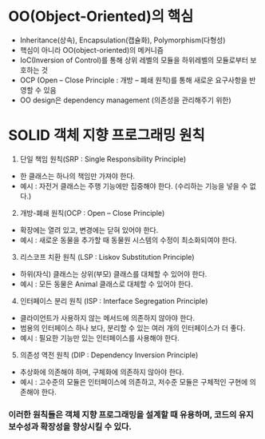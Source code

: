 # OO(Object-Oriented)의 핵심
- Inheritance(상속), Encapsulation(캡슐화), Polymorphism(다형성)
- 핵심이 아니라 OO(object-oriented)의 메커니즘
- IoC(Inversion of Control)를 통해 상위 레벨의 모듈을 하위레벨의 모듈로부터 보호하는 것
- OCP (Open – Close Principle : 개방 – 폐쇄 원칙)를 통해 새로운 요구사항을 반영할 수 있음
- OO design은 dependency management (의존성을 관리해주기 위한)

# SOLID 객체 지향 프로그래밍 원칙
1. 단일 책임 원칙(SRP : Single Responsibility Principle)
- 한 클래스는 하나의 책임만 가져야 한다.
- 예시 : 자전거 클래스는 주행 기능에만 집중해야 한다. (수리하는 기능을 넣을 수 없다.)
2. 개방-폐쇄 원칙(OCP : Open – Close Principle)
- 확장에는 열려 있고, 변경에는 닫혀 있어야 한다.
- 예시 : 새로운 동물을 추가할 때 동물원 시스템의 수정이 최소화되여야 한다.
3. 리스코프 치환 원칙 (LSP : Liskov Substitution Principle)
- 하위(자식) 클래스는 상위(부모) 클래스를 대체할 수 있어야 한다. 
- 예시 : 모든 동물은 Animal 클래스로 대체할 수 있어야 한다.
4. 인터페이스 분리 원칙 (ISP : Interface Segregation Principle) 
- 클라이언트가 사용하지 않는 메서드에 의존하지 않아야 한다.
- 범용의 인터페이스 하나 보다, 분리할 수 있는 여러 개의 인터페이스가 더 좋다.
- 예시 : 필요한 기능만 있는 인터페이스를 사용해야 한다.
5. 의존성 역전 원칙 (DIP : Dependency Inversion Principle)
- 추상화에 의존해야 하며, 구체화에 의존하지 않아야 한다.
- 예시 : 고수준의 모듈은 인터페이스에 의존하고, 저수준 모듈은 구체적인 구현에 의존해야 한다.
### 이러한 원칙들은 객체 지향 프로그래밍을 설계할 때 유용하며, 코드의 유지보수성과 확장성을 향상시킬 수 있다.
